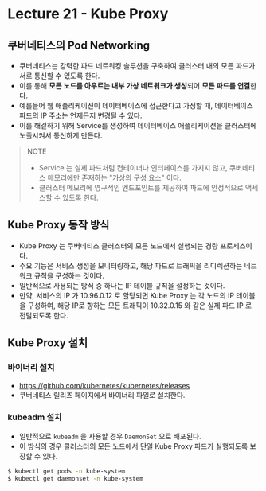 # Lecture 21 - Kube Proxy

## 쿠버네티스의 Pod Networking

- 쿠버네티스는 강력한 파드 네트워킹 솔루션을 구축하여 클러스터 내의 모든 파드가 서로 통신할 수 있도록 한다.
- 이를 통해 **모든 노드를 아우르는 내부 가상 네트워크가 생성**되어 **모든 파드를 연결**한다.
- 예를들어 웹 애플리케이션이 데이터베이스에 접근한다고 가정할 때, 데이터베이스 파드의 IP 주소는 언제든지 변경될 수 있다.
- 이를 해결하기 위해 Service를 생성하여 데이터베이스 애플리케이션을 클러스터에 노출시켜서 통신하게 만든다.

> NOTE
>
> - Service 는 실제 파드처럼 컨테이너나 인터페이스를 가지지 않고, 쿠버네티스 메모리에만 존재하는 "가상의 구성 요소" 이다.
> - 클러스터 메모리에 영구적인 엔드포인트를 제공하여 파드에 안정적으로 액세스할 수 있도록 한다.

## Kube Proxy 동작 방식

- Kube Proxy 는 쿠버네티스 클러스터의 모든 노드에서 실행되는 경량 프로세스이다.
- 주요 기능은 서비스 생성을 모니터링하고, 해당 파드로 트래픽을 리디렉션하는 네트워크 규칙을 구성하는 것이다.
- 일반적으로 사용되는 방식 중 하나는 IP 테이블 규칙을 설정하는 것이다.
- 만약, 서비스의 IP 가 10.96.0.12 로 할당되면  Kube Proxy 는 각 노드의 IP 테이블을 구성하여, 해당 IP로 향하는 모든 트래픽이 10.32.0.15 와 같은 실제 파드 IP 로 전달되도록 한다.

## Kube Proxy 설치

### 바이너리 설치

- https://github.com/kubernetes/kubernetes/releases
- 쿠버네티스 릴리즈 페이지에서 바이너리 파일로 설치한다.

### kubeadm 설치

- 일반적으로 `kubeadm` 을 사용할 경우 `DaemonSet` 으로 배포된다.
- 이 방식의 경우 클러스터의 모든 노드에서 단일 Kube Proxy 파드가 실행되도록 보장할 수 있다.

```bash
$ kubectl get pods -n kube-system
$ kubectl get daemonset -n kube-system
```